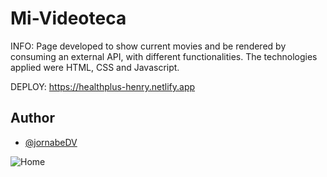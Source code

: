 # Mi-Videoteca

INFO: Page developed to show current movies and be rendered by consuming an external API, with different functionalities. The technologies applied were HTML, CSS and Javascript.

DEPLOY: https://healthplus-henry.netlify.app

## Author

- [@jornabeDV](https://github.com/jornabeDV)

![Home](https://github.com/JornabeDV/Mi-Videoteca/assets/103864663/2e580fe7-b774-4bcc-9608-808bed91e162)

